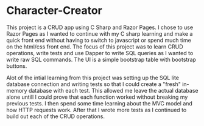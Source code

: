 # Character-Creator
This project is a CRUD app using C Sharp and Razor Pages. I chose to use Razor Pages as I wanted to continue with my C sharp learning and make a quick front end without having to switch to javascript or spend much time on the html/css front end. The focus of this project was to learn CRUD operations, write tests and use Dapper to write SQL queries as I wanted to write raw SQL commands. The UI is a simple bootstrap table with bootstrap buttons.

Alot of the intial learning from this project was setting up the SQL lite database connection and writing tests so that I could create a "fresh" in-memory database with each test. This allowed me leave the actual database alone untill I could prove that each function worked without breaking my previous tests. I then spend some time learning about the MVC model and how HTTP requests work. After that I wrote more tests as I continued to build out each of the CRUD operations.
